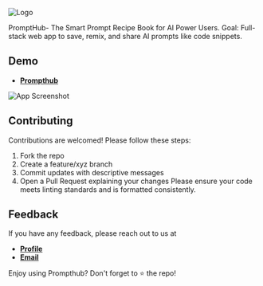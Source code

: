 
![Logo](https://res.cloudinary.com/dps1fvdxq/image/upload/v1752571400/prompthub_uploads/oj0rtbwpfhh47km2dh0i.jpg)

PromptHub- The Smart Prompt Recipe Book for AI Power Users.
Goal: Full-stack web app to save, remix, and share AI prompts like code snippets.


## Demo

- [**Prompthub**](https://prompthub-gamma.vercel.app/)




![App Screenshot](https://res.cloudinary.com/dps1fvdxq/image/upload/v1752659773/prompthub_uploads/drogaowkskaixrqhsyzj.jpg)


## Contributing

Contributions are welcomed! Please follow these steps:

1. Fork the repo
2. Create a feature/xyz branch
3. Commit updates with descriptive messages
4. Open a Pull Request explaining your changes
Please ensure your code meets linting standards and is formatted consistently.


## Feedback

If you have any feedback, please reach out to us at 
- [**Profile**](https://harishpatil.vercel.app/)
- [**Email**](imharishpatil@gmail.com)

Enjoy using Prompthub? Don't forget to ⭐ the repo!
